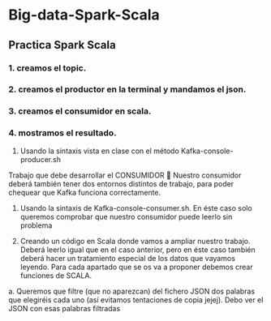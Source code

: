 # Big-data-Spark-Scala

## Practica Spark Scala

### 1. creamos el topic.
### 2. creamos el productor en la terminal y mandamos el json.
### 3. creamos el consumidor en scala.
### 4. mostramos el resultado.

1.  Usando la sintaxis vista en clase con el método  Kafka-console-producer.sh 
 
 
Trabajo que debe desarrollar el CONSUMIDOR  Nuestro consumidor deberá también tener dos entornos distintos de trabajo, para poder chequear que Kafka funciona correctamente. 
 
1. Usando la sintaxis de Kafka-console-consumer.sh. En éste caso solo queremos comprobar que nuestro consumidor puede leerlo sin problema  
 
2. Creando un código en Scala donde vamos a ampliar nuestro trabajo. Deberá leerlo igual que en el caso anterior, pero en éste caso  también deberá hacer un tratamiento especial de los datos que vayamos leyendo. Para cada apartado  que se os va a proponer debemos crear funciones de SCALA. 
 
a. Queremos que  filtre (que no aparezcan) del fichero JSON dos palabras que elegiréis cada uno (así evitamos tentaciones de copia jejej). Debo ver el JSON con esas palabras filtradas 
